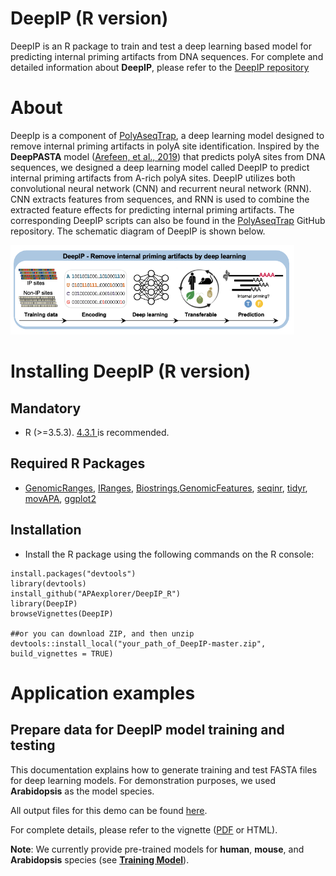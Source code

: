 # DeepIP (R version) 
DeepIP is an R package to train and test a deep learning based model for predicting internal priming artifacts from DNA sequences. For complete and detailed information about **DeepIP**, please refer to the [DeepIP repository](https://github.com/APAexplorer/DeepIP)

About
====================
DeepIp is a component of [PolyAseqTrap](https://github.com/APAexplorer/PolyAseqTrap), a deep learning model designed to remove internal priming artifacts in polyA site identification. Inspired by the **DeepPASTA** model ([Arefeen, et al., 2019](https://doi.org/10.1093/bioinformatics/btz283)) that predicts polyA sites from DNA sequences, we designed a deep learning model called DeepIP to predict internal priming artifacts from A-rich polyA sites. DeepIP utilizes both convolutional neural network (CNN) and recurrent neural network (RNN). CNN extracts features from sequences, and RNN is used to combine the extracted feature effects for predicting internal priming artifacts. The corresponding DeepIP scripts can also be found in the [PolyAseqTrap](https://github.com/APAexplorer/PolyAseqTrap) GitHub repository. The schematic diagram of DeepIP is shown below.

<img src="https://github.com/APAexplorer/PolyAseqTrap/blob/main/img/DeepIP_schema.png" alt="schema" style="width:90%;"/>

Installing DeepIP (R version)
=============
Mandatory 
---------

* R (>=3.5.3). [4.3.1 ](https://www.r-project.org/) is recommended.

Required R Packages
---------
* [GenomicRanges](https://bioconductor.org/packages/release/bioc/html/GenomicRanges.html), [IRanges](https://bioconductor.org/packages/release/bioc/html/IRanges.html), [Biostrings](https://bioconductor.org/packages/release/bioc/html/Biostrings.html),[GenomicFeatures](https://bioconductor.org/packages/release/bioc/html/GenomicFeatures.html), [seqinr](https://cran.r-project.org/web/packages/seqinr/index.html), [tidyr](https://cran.r-project.org/web/packages/tidyr/index.html), [movAPA](https://github.com/BMILAB/movAPA), [ggplot2](https://cran.r-project.org/web/packages/ggplot2/index.html)
  
Installation
---------
* Install the R package using the following commands on the R console:
```
install.packages("devtools")
library(devtools)
install_github("APAexplorer/DeepIP_R")
library(DeepIP)
browseVignettes(DeepIP)

##or you can download ZIP, and then unzip
devtools::install_local("your_path_of_DeepIP-master.zip", build_vignettes = TRUE)
```

Application examples
=============
Prepare data for DeepIP model training and testing
---------

This documentation explains how to generate training and test FASTA files for deep learning models. For demonstration purposes, we used **Arabidopsis** as the model species.

All output files for this demo can be found [here](https://github.com/APAexplorer/DeepIP_R/tree/main/demo_data_ath).

For complete details, please refer to the vignette ([PDF](https://github.com/APAexplorer/DeepIP_R/blob/main/doc/DeepIP_data_preparation.pdf) or HTML).

**Note**: We currently provide pre-trained models for **human**, **mouse**, and **Arabidopsis** species (see **[Training Model](https://github.com/APAexplorer/DeepIP/tree/main/training_model)**).





  

